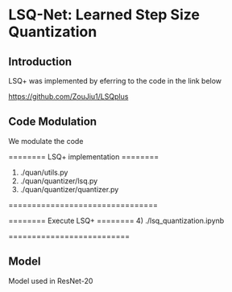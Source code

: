 # LSQ-Net: Learned Step Size Quantization

## Introduction

LSQ+ was implemented by eferring to the code in the link below

https://github.com/ZouJiu1/LSQplus

## Code Modulation

We modulate the code 

======== LSQ+ implementation ========
1) ./quan/utils.py
2) ./quan/quantizer/lsq.py
3) ./quan/quantizer/quantizer.py

================================


======== Execute LSQ+ ========
4) ./lsq_quantization.ipynb

==========================

## Model

Model used in ResNet-20